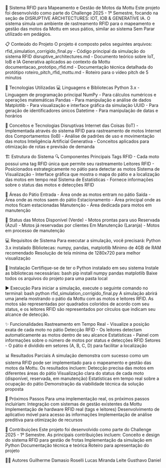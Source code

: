 📡 Sistema RFID para Mapeamento e Gestão de Motos da Mottu
Este projeto foi desenvolvido como parte do Challenge 2025 - 1º Semestre, focando na seção de DISRUPTIVE ARCHITECTURES: IOT, IOB & GENERATIVE IA. O sistema simula um ambiente de rastreamento RFID para o mapeamento e gestão das motos da Mottu em seus pátios, similar ao sistema Sem Parar utilizado em pedágios.

📋 Conteúdo do Projeto
O projeto é composto pelos seguintes arquivos:
rfid_simulation_corrigido_final.py - Código principal da simulação do sistema RFID
disruptive_architectures.md - Documento teórico sobre IoT, IoB e IA Generativa aplicados ao contexto da Mottu
documentacao_prototipo_rfid.md - Documentação técnica detalhada do protótipo
roteiro_pitch_rfid_mottu.md - Roteiro para o vídeo pitch de 5 minutos

🔧 Tecnologias Utilizadas
💻 Linguagens e Bibliotecas
Python 3.x - Linguagem de programação principal
NumPy - Para cálculos numéricos e operações matemáticas
Pandas - Para manipulação e análise de dados
Matplotlib - Para visualização e interface gráfica da simulação
UUID - Para geração de identificadores únicos
Datetime - Para manipulação de datas e horários

🚀 Conceitos e Tecnologias Disruptivas
Internet das Coisas (IoT) - Implementada através do sistema RFID para rastreamento de motos
Internet dos Comportamentos (IoB) - Análise de padrões de uso e movimentação das motos
Inteligência Artificial Generativa - Conceitos aplicados para otimização de rotas e previsão de demanda

🏗️ Estrutura do Sistema
🔍 Componentes Principais
Tags RFID - Cada moto possui uma tag RFID única que permite seu rastreamento
Leitores RFID - Posicionados estrategicamente no pátio para detectar as motos
Sistema de Visualização - Interface gráfica que mostra o mapa do pátio e a localização das motos em tempo real
Sistema de Estatísticas - Fornece informações sobre o status das motos e detecções RFID

🏢 Áreas do Pátio
Entrada - Área onde as motos entram no pátio
Saída - Área onde as motos saem do pátio
Estacionamento - Área principal onde as motos ficam estacionadas
Manutenção - Área dedicada para motos em manutenção

🚦 Status das Motos
Disponível (Verde) - Motos prontas para uso
Reservada (Azul) - Motos já reservadas por clientes
Em Manutenção (Laranja) - Motos em processo de manutenção

💻 Requisitos de Sistema
Para executar a simulação, você precisará:
Python 3.x instalado
Bibliotecas: numpy, pandas, matplotlib
Mínimo de 4GB de RAM recomendado
Resolução de tela mínima de 1280x720 para melhor visualização

🔌 Instalação
Certifique-se de ter o Python instalado em seu sistema
Instale as bibliotecas necessárias:
bash
pip install numpy pandas matplotlib
Baixe todos os arquivos do projeto para uma pasta local

▶️ Execução
Para iniciar a simulação, execute o seguinte comando no terminal:
bash
python rfid_simulation_corrigido_final.py
A simulação abrirá uma janela mostrando o pátio da Mottu com as motos e leitores RFID. As motos são representadas por quadrados coloridos de acordo com seu status, e os leitores RFID são representados por círculos que indicam seu alcance de detecção.

✨ Funcionalidades
Rastreamento em Tempo Real - Visualize a posição exata de cada moto no pátio
Detecção RFID - Os leitores detectam automaticamente as motos dentro de seu alcance
Estatísticas - Painel com informações sobre o número de motos por status e detecções RFID
Setores - O pátio é dividido em setores (A, B, C, D) para facilitar a localização

📊 Resultados Parciais
A simulação demonstra com sucesso como um sistema RFID pode ser implementado para o mapeamento e gestão das motos da Mottu. Os resultados incluem:
Detecção precisa das motos em diferentes áreas do pátio
Visualização clara do status de cada moto (disponível, reservada, em manutenção)
Estatísticas em tempo real sobre a ocupação do pátio
Demonstração da viabilidade técnica da solução proposta

🔮 Próximos Passos
Para uma implementação real, os próximos passos incluiriam:
Integração com sistemas de gestão existentes da Mottu
Implementação de hardware RFID real (tags e leitores)
Desenvolvimento de aplicativo móvel para acesso às informações
Implementação de análise preditiva para otimização de recursos

👥 Contribuições
Este projeto foi desenvolvido como parte do Challenge 2025 - 1º Semestre. As principais contribuições incluem:
Conceito e design do sistema RFID para gestão de frotas
Implementação da simulação em Python
Documentação técnica e teórica
Roteiro para apresentação do projeto

👨‍💻 Autores
Guilherme Damasio Roselli
Lucas Miranda Leite
Gusthavo Daniel

